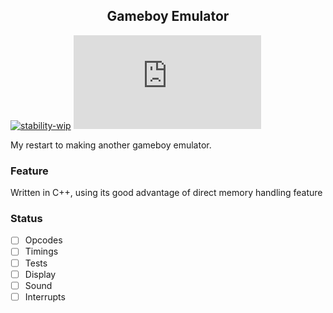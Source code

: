<div class="myWrapper" markdown="1">
<h2><div align="center">Gameboy Emulator</div></h2>

[![stability-wip](https://img.shields.io/badge/stability-wip-lightgrey.svg)](https://github.com/mkenney/software-guides/blob/master/STABILITY-BADGES.md#work-in-progress) ![t](https://badge-size.herokuapp.com/fireclouu/gbemu_v2/main/src/main.cpp)

My restart to making another gameboy emulator.
### Feature
Written in C++, using its good advantage of direct memory handling feature

### Status
- [ ] Opcodes
- [ ] Timings
- [ ] Tests
- [ ] Display
- [ ] Sound
- [ ] Interrupts
</div>
